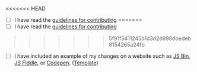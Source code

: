 <<<<<<< HEAD
- [ ] I have read the [guidelines for contributing](https://github.com/chartjs/Chart.js/blob/master/CONTRIBUTING.md)
=======
- [ ] I have read the [guidelines for contributing](https://github.com/chartjs/Chart.js/blob/master/CONTRIBUTING.md)
>>>>>>> 5f91f3411245b1d3d2d998dbedeb8154265a24fb
- [ ] I have included an example of my changes on a website such as [JS Bin](http://jsbin.com/), [JS Fiddle](http://jsfiddle.net/), or [Codepen](http://codepen.io/pen/). ([Template](http://codepen.io/pen?template=JXVYzq))